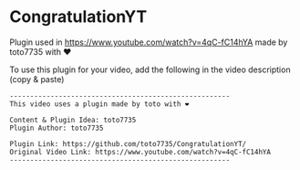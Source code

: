 # CongratulationYT

Plugin used in https://www.youtube.com/watch?v=4qC-fC14hYA made by toto7735 with ❤

To use this plugin for your video, add the following in the video description (copy & paste)

```
------------------------------------------------------
This video uses a plugin made by toto with ❤

Content & Plugin Idea: toto7735
Plugin Author: toto7735

Plugin Link: https://github.com/toto7735/CongratulationYT/
Original Video Link: https://www.youtube.com/watch?v=4qC-fC14hYA
------------------------------------------------------
```

